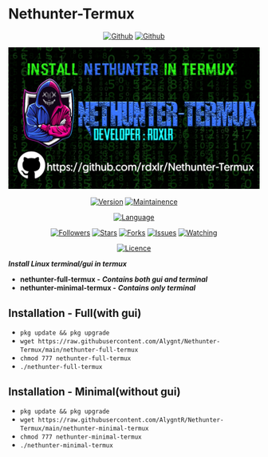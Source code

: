 # Nethunter-Termux

<p align="center">
<a href="https://github.com/Alygnt"><img title="Github" src="https://img.shields.io/badge/Alygnt-grey?style=for-the-badge&logo=github"></a>
<a href="https://github.com/Alygnt/Nethunter-Termux"><img title="Github" src="https://img.shields.io/badge/Nethunter_Termux-blue?style=for-the-badge"></a>
</p>

<p align="center">
<img src="https://raw.githubusercontent.com/Alygnt/Nethunter-Termux/main/Nethunter-Termux-poster.png">
</p>

<p align="center">
<a href="https://github.com/Alygnt/Nethunter-Termux"><img title="Version" src="https://img.shields.io/badge/Version-2020011601-blue.svg"></a>
<a href="https://github.com/Alygnt/Nethunter-Termux"><img title="Maintainence" src="https://img.shields.io/badge/Maintained%3F-yes-green.svg"></a>
</p>

<p align="center">
<a href="https://github.com/Alygnt/Nethunter-Termux"><img title="Language" src="https://img.shields.io/badge/Made%20with-Bash-1f425f.svg?v=103"></a>
</p>

<p align="center">
<a href="https://github.com/Alygnt"><img title="Followers" src="https://img.shields.io/github/followers/rdxlr?color=blue&style=flat-square"></a>
<a href="https://github.com/Alygnt/Nethunter-Termux"><img title="Stars" src="https://img.shields.io/github/stars/Alygnt/Nethunter-Termux?color=red&style=flat-square"></a>
<a href="https://github.com/Alygnt/Nethunter-Termux"><img title="Forks" src="https://img.shields.io/github/forks/Alygnt/Nethunter-Termux?color=red&style=flat-square"></a>
<a href="https://github.com/Alygnt/Nethunter-Termux"><img title="Issues" src="https://img.shields.io/github/issues/Alygnt/Nethunter-Termux?color=red&style=flat-square"></a>
<a href="https://github.com/Alygnt/Nethunter-Termux"><img title="Watching" src="https://img.shields.io/github/watchers/Alygnt/Nethunter-Termux?label=Watchers&color=red&style=flat-square"></a>
</p>

<p align="center">
<a href="https://github.com/Alygnt/Nethunter-Termux/blob/main/LICENSE"><img title="Licence" src="https://img.shields.io/badge/License-MIT LICENCE-blue.svg"></a>
</p>

***Install Linux terminal/gui in termux***

- **nethunter-full-termux -** ***Contains both gui and terminal***
- **nethunter-minimal-termux -** ***Contains only terminal***

## Installation - Full(with gui)
* `pkg update && pkg upgrade`
* `wget https://raw.githubusercontent.com/Alygnt/Nethunter-Termux/main/nethunter-full-termux`
* `chmod 777 nethunter-full-termux`
* `./nethunter-full-termux`

## Installation - Minimal(without gui)
* `pkg update && pkg upgrade`
* `wget https://raw.githubusercontent.com/AlygntR/Nethunter-Termux/main/nethunter-minimal-termux`
* `chmod 777 nethunter-minimal-termux`
* `./nethunter-minimal-termux`
